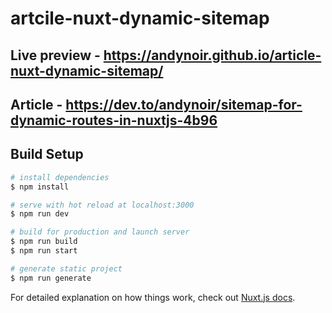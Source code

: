 # artcile-nuxt-dynamic-sitemap

## Live preview - https://andynoir.github.io/article-nuxt-dynamic-sitemap/
## Article - https://dev.to/andynoir/sitemap-for-dynamic-routes-in-nuxtjs-4b96

## Build Setup

```bash
# install dependencies
$ npm install

# serve with hot reload at localhost:3000
$ npm run dev

# build for production and launch server
$ npm run build
$ npm run start

# generate static project
$ npm run generate
```

For detailed explanation on how things work, check out [Nuxt.js docs](https://nuxtjs.org).
